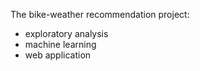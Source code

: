 The bike-weather recommendation project: 

- exploratory analysis 
- machine learning 
- web application
